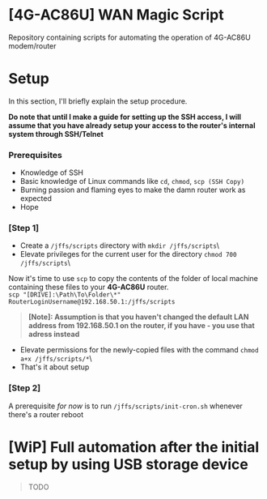 # [4G-AC86U] WAN Magic Script

Repository containing scripts for automating the operation of 4G-AC86U modem/router

# Setup
In this section, I'll briefly explain the setup procedure.

**Do note that until I make a guide for setting up the SSH access, I will assume that you have already setup your access to the router's internal system through SSH/Telnet**

### Prerequisites
- Knowledge of SSH
- Basic knowledge of Linux commands like `cd`, `chmod`, `scp (SSH Copy)`
- Burning passion and flaming eyes to make the damn router work as expected
- Hope

### [Step 1]

- Create a `/jffs/scripts` directory with `mkdir /jffs/scripts`\
- Elevate privileges for the current user for the directory `chmod 700 /jffs/scripts`\

Now it's time to use `scp` to copy the contents of the folder of local machine containing these files to your **4G-AC86U** router.\
`scp "[DRIVE]:\Path\To\Folder\*" RouterLoginUsername@192.168.50.1:/jffs/scripts`

> **[Note]: Assumption is that you haven't changed the default LAN address from 192.168.50.1 on the router, if you have - you use that adress instead**
- Elevate permissions for the newly-copied files with the command `chmod a+x /jffs/scripts/*`\
- That's it about setup

### [Step 2]
A prerequisite *for now* is to run `/jffs/scripts/init-cron.sh` whenever there's a router reboot

# **[WiP] Full automation after the initial setup by using USB storage device**

> TODO
